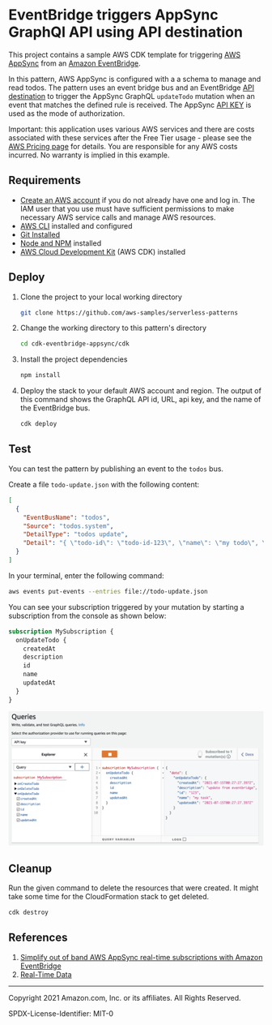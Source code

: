 # EventBridge triggers AppSync GraphQl API using API destination

This project contains a sample AWS CDK template for triggering [AWS AppSync](https://aws.amazon.com/appsync/) from an [Amazon EventBridge](https://aws.amazon.com/eventbridge/).

In this pattern, AWS AppSync is configured with a a schema to manage and read todos. The pattern uses an event bridge bus and an EventBridge [API destination](https://docs.aws.amazon.com/eventbridge/latest/userguide/eb-api-destinations.html) to trigger the AppSync GraphQL `updateTodo` mutation when an event that matches the defined rule is received. The AppSync [API KEY](https://docs.aws.amazon.com/appsync/latest/devguide/security-authz.html#api-key-authorization) is used as the mode of authorization.

Important: this application uses various AWS services and there are costs associated with these services after the Free Tier usage - please see the [AWS Pricing page](https://aws.amazon.com/pricing/) for details. You are responsible for any AWS costs incurred. No warranty is implied in this example.

## Requirements

* [Create an AWS account](https://portal.aws.amazon.com/gp/aws/developer/registration/index.html) if you do not already have one and log in. The IAM user that you use must have sufficient permissions to make necessary AWS service calls and manage AWS resources.
* [AWS CLI](https://docs.aws.amazon.com/cli/latest/userguide/install-cliv2.html) installed and configured
* [Git Installed](https://git-scm.com/book/en/v2/Getting-Started-Installing-Git)
* [Node and NPM](https://nodejs.org/en/download/) installed
* [AWS Cloud Development Kit](https://docs.aws.amazon.com/cdk/latest/guide/cli.html) (AWS CDK) installed

## Deploy

1. Clone the project to your local working directory

   ```sh
   git clone https://github.com/aws-samples/serverless-patterns
   ```

2. Change the working directory to this pattern's directory

   ```sh
   cd cdk-eventbridge-appsync/cdk
   ```

3. Install the project dependencies

   ```sh
   npm install
   ```

4. Deploy the stack to your default AWS account and region. The output of this command shows the GraphQL API id, URL, api key, and the name of the EventBridge bus.

   ```sh
   cdk deploy
   ```

## Test

You can test the pattern by publishing an event to the `todos` bus.

Create a file `todo-update.json` with the following content:

```json
[
  {
    "EventBusName": "todos",
    "Source": "todos.system",
    "DetailType": "todos update",
    "Detail": "{ \"todo-id\": \"todo-id-123\", \"name\": \"my todo\", \"description\": \"update from event-bridge\" }"
  }
]
```

In your terminal, enter the following command:

```sh
aws events put-events --entries file://todo-update.json
```

You can see your subscription triggered by your mutation by starting a subscription from the console as shown below:

```graphql
subscription MySubscription {
  onUpdateTodo {
    createdAt
    description
    id
    name
    updatedAt
  }
}
```

![Listen for subscriptions in the console console](console.png)

## Cleanup

Run the given command to delete the resources that were created. It might take some time for the CloudFormation stack to get deleted.

```sh
cdk destroy
```

## References

1. [Simplify out of band AWS AppSync real-time subscriptions with Amazon EventBridge](https://aws.amazon.com/blogs/mobile/appsync-eventbridge/)
2. [Real-Time Data](https://docs.aws.amazon.com/appsync/latest/devguide/aws-appsync-real-time-data.html)

----
Copyright 2021 Amazon.com, Inc. or its affiliates. All Rights Reserved.

SPDX-License-Identifier: MIT-0
